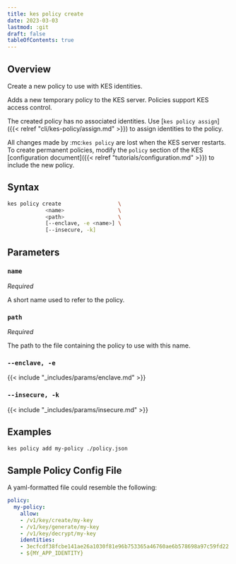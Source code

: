 ```yaml
---
title: kes policy create
date: 2023-03-03
lastmod: :git
draft: false
tableOfContents: true
---
```


## Overview

Create a new policy to use with KES identities.

Adds a new temporary policy to the KES server. 
Policies support KES access control.

The created policy has no associated identities. 
Use [`kes policy assign`]({{< relref "cli/kes-policy/assign.md" >}}) to assign identities to the policy. 

All changes made by :mc:`kes policy` are lost when the KES server restarts.
To create permanent policies, modify the `policy` section of the KES [configuration document]({{< relref "tutorials/configuration.md" >}}) to include the new policy.

## Syntax

```sh
kes policy create                  \
            <name>                 \
            <path>                 \
            [--enclave, -e <name>] \ 
            [--insecure, -k]
```

## Parameters

### `name`

_Required_

A short name used to refer to the policy.

### `path`

_Required_

The path to the file containing the policy to use with this name.

### `--enclave, -e`

{{< include "_includes/params/enclave.md" >}}

### `--insecure, -k`

{{< include "_includes/params/insecure.md" >}}

## Examples

```sh {.copy}
kes policy add my-policy ./policy.json
```

## Sample Policy Config File

A yaml-formatted file could resemble the following:

```yaml {.copy}
policy:
  my-policy:
    allow:
    - /v1/key/create/my-key
    - /v1/key/generate/my-key
    - /v1/key/decrypt/my-key
    identities:
    - 3ecfcdf38fcbe141ae26a1030f81e96b753365a46760ae6b578698a97c59fd22
    - ${MY_APP_IDENTITY}
```